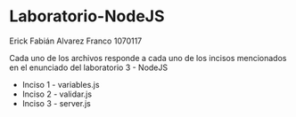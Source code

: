 # Laboratorio-NodeJS

Erick Fabián Alvarez Franco 
1070117


Cada uno de los archivos responde a cada uno de los incisos mencionados en el enunciado del laboratorio 3 - NodeJS

+ Inciso 1 - variables.js 
+ Inciso 2 - validar.js
+ Inciso 3 - server.js


